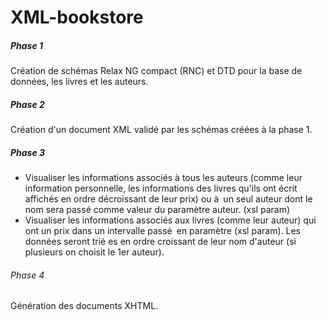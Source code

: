 # XML-bookstore
##### Phase 1 
Création de schémas Relax NG compact (RNC) et DTD pour la base de données, les livres et les auteurs.
##### Phase 2 
Création d'un document XML validé par les schémas créées à la phase 1.
##### Phase 3 
* Visualiser les informations associés à tous les auteurs (comme leur information personnelle, les informations des livres qu'ils ont écrit affichés en ordre décroissant de leur prix) ou à un seul auteur dont le nom sera passé comme valeur du paramètre auteur. (xsl param)
* Visualiser les informations associés aux livres (comme leur auteur) qui ont un prix dans un intervalle passé en paramètre (xsl param). Les données seront trié es en ordre croissant de leur nom d'auteur (si plusieurs on choisit le 1er auteur).
###### Phase 4 
Génération des documents XHTML.
